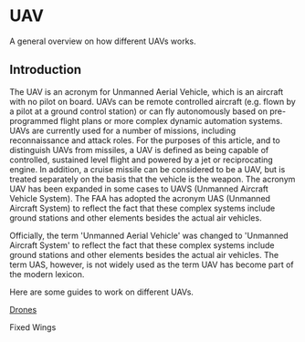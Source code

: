 # UAV
A general overview on how different UAVs works.

## Introduction

The UAV is an acronym for Unmanned Aerial Vehicle, which is an aircraft with no pilot on board. UAVs can be remote controlled aircraft (e.g. flown by a pilot at a ground control station) or can fly autonomously based on pre-programmed flight plans or more complex dynamic automation systems. UAVs are currently used for a number of missions, including reconnaissance and attack roles. For the purposes of this article, and to distinguish UAVs from missiles, a UAV is defined as being capable of controlled, sustained level flight and powered by a jet or reciprocating engine. In addition, a cruise missile can be considered to be a UAV, but is treated separately on the basis that the vehicle is the weapon. The acronym UAV has been expanded in some cases to UAVS (Unmanned Aircraft Vehicle System). The FAA has adopted the acronym UAS (Unmanned Aircraft System) to reflect the fact that these complex systems include ground stations and other elements besides the actual air vehicles.

Officially, the term 'Unmanned Aerial Vehicle' was changed to 'Unmanned Aircraft System' to reflect the fact that these complex systems include ground stations and other elements besides the actual air vehicles. The term UAS, however, is not widely used as the term UAV has become part of the modern lexicon.

Here are some guides to work on different UAVs.

[Drones](https://github.com/Aeroclub-IITM/UAV/wiki/Introduction-to-Multirotors)

Fixed Wings
